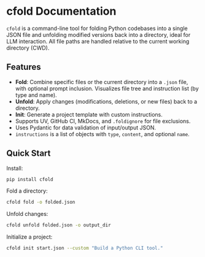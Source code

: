 # cfold Documentation

`cfold` is a command-line tool for folding Python codebases into a single JSON file and unfolding modified versions back into a directory, ideal for LLM interaction. All file paths are handled relative to the current working directory (CWD).

## Features

- **Fold**: Combine specific files or the current directory into a `.json` file, with optional prompt inclusion. Visualizes file tree and instruction list (by type and name).
- **Unfold**: Apply changes (modifications, deletions, or new files) back to a directory.
- **Init**: Generate a project template with custom instructions.
- Supports UV, GitHub CI, MkDocs, and `.foldignore` for file exclusions.
- Uses Pydantic for data validation of input/output JSON.
- `instructions` is a list of objects with `type`, `content`, and optional `name`.

## Quick Start

Install:

```bash
pip install cfold
```

Fold a directory:

```bash
cfold fold -o folded.json
```

Unfold changes:

```bash
cfold unfold folded.json -o output_dir
```

Initialize a project:

```bash
cfold init start.json --custom "Build a Python CLI tool."
```



